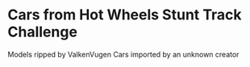 # Cars from Hot Wheels Stunt Track Challenge

Models ripped by ValkenVugen
Cars imported by an unknown creator
